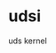 udsi
====
<!DOCTYPE HTML PUBLIC "-//IETF//DTD HTML//EN">
<html>

<head>
<meta http-equiv="Content-Type" content="text/html; iso-8859-1">
<title>Index</title>
</head>

<frameset border="0" cols="20%,80%" frameborder="0">
  <frame src="mainmenu.htm" name="frame" scrolling="no" noresize border="0" target="target">
  <frame src="startup.htm" name="target" noresize border="0">
  <noframes>
  <body>
  <p><!--webbot bot="PurpleText" preview="The frameset on this page can be edited with the FrontPage Frames Wizard; use the Open or Open With option from the FrontPage Explorer's edit menu. This page must be saved to a web before you can edit it with the Frames Wizard. Browsers that don't support frames will display the contents of this page, without these instructions. Use the Frames Wizard to specify an alternate page for browsers without frames." s-viewable=" " -->    </p>
  <p>This web page uses frames, but your browser doesn't support them.</p>
  </body>
  </noframes>
</frameset>
</html>

uds kernel
